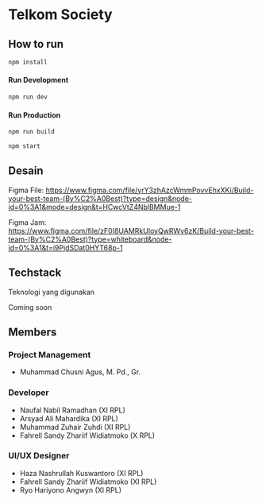 # Telkom Society

## How to run

```sh
npm install
```

#### Run Development

```sh
npm run dev
```

#### Run Production

```sh
npm run build
```

```sh
npm start
```

## Desain

Figma File: https://www.figma.com/file/yrY3zhAzcWmmPovvEhxXKi/Build-your-best-team-(By%C2%A0Best)?type=design&node-id=0%3A1&mode=design&t=HCwcVtZ4NblBMMue-1

Figma Jam: https://www.figma.com/file/zF0I8UAMRkUIoyQwRWv6zK/Build-your-best-team-(By%C2%A0Best)?type=whiteboard&node-id=0%3A1&t=i9PjdSDat0HYT68p-1

## Techstack

Teknologi yang digunakan

Coming soon

## Members

### Project Management

- Muhammad Chusni Agus, M. Pd., Gr.

### Developer

- Naufal Nabil Ramadhan (XI RPL)
- Arsyad Ali Mahardika (XI RPL)
- Muhammad Zuhair Zuhdi (XI RPL)
- Fahrell Sandy Zhariif Widiatmoko (X RPL)

### UI/UX Designer

- Haza Nashrullah Kuswantoro (XI RPL)
- Fahrell Sandy Zhariif Widiatmoko (XI RPL)
- Ryo Hariyono Angwyn (XI RPL)
